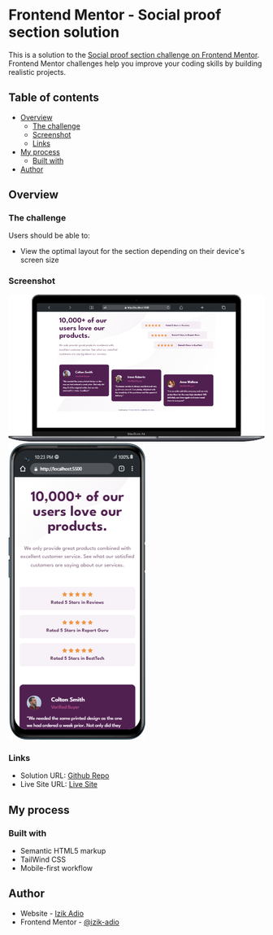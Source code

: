 # Frontend Mentor - Social proof section solution

This is a solution to the [Social proof section challenge on Frontend Mentor](https://www.frontendmentor.io/challenges/social-proof-section-6e0qTv_bA). Frontend Mentor challenges help you improve your coding skills by building realistic projects.

## Table of contents

- [Overview](#overview)
  - [The challenge](#the-challenge)
  - [Screenshot](#screenshot)
  - [Links](#links)
- [My process](#my-process)
  - [Built with](#built-with)
- [Author](#author)

## Overview

### The challenge

Users should be able to:

- View the optimal layout for the section depending on their device's screen size

### Screenshot

![](./preview/desktop-view.png)
![](./preview/mobile-view.png)

### Links

- Solution URL: [Github Repo](https://github.com/izik-adio/social-proof-section-master)
- Live Site URL: [Live Site](https://social-proof-section-master-git-main-ziktechs-projects.vercel.app/)

## My process

### Built with

- Semantic HTML5 markup
- TailWind CSS
- Mobile-first workflow

## Author

- Website - [Izik Adio](https://github.com/izik-adio)
- Frontend Mentor - [@izik-adio](https://www.frontendmentor.io/profile/izik-adio)
